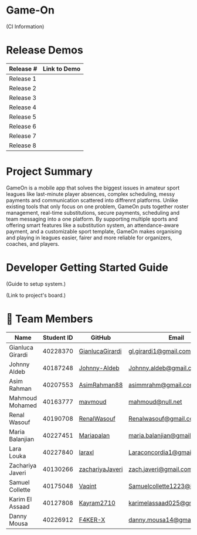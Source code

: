 # Game-On

(CI Information)

# Release Demos

| Release \#              | Link to Demo |
|-------------------|------------|
| Release 1  |    |
| Release 2  |    |
| Release 3  |    |
| Release 4  |    |
| Release 5  |    |
| Release 6  |    |
| Release 7  |    |
| Release 8  |    |


# Project Summary

GameOn is a mobile app that solves the biggest issues in amateur sport leagues like last-minute player absences, complex scheduling, messy payments and communication scattered into diffrennt platforms. Unlike existing tools that only focus on one problem, GameOn puts together roster management, real-time substitutions, secure payments, scheduling and team messaging into a one platform. By supporting multiple sports and offering smart features like a substitution system, an attendance-aware payment, and a customizable sport template, GameOn makes organising and playing in leagues easier, fairer and more reliable for organizers, coaches, and players.

# Developer Getting Started Guide

(Guide to setup system.)

(Link to project's board.)

# 👥 Team Members

| Name              | Student ID | GitHub                                           | Email                        |
|-------------------|------------|-------------------------------------------------|------------------------------|
| Gianluca Girardi  | 40228370   | [GianlucaGirardi](https://github.com/GianlucaGirardi) | gl.girardi1@gmail.com        |
| Johnny Aldeb      | 40187248   | [Johnny-Aldeb](https://github.com/Johnny-Aldeb) | Johnny.aldeb@gmail.com       |
| Asim Rahman       | 40207553   | [AsimRahman88](https://github.com/AsimRahman88) | asimmrahm@gmail.com          |
| Mahmoud Mohamed   | 40163777   | [mavmoud](https://github.com/mavmoud)           | mahmoud@null.net             |
| Renal Wasouf      | 40190708   | [RenalWasouf](https://github.com/RenalWasouf)   | Renalwasouf@gmail.com        |
| Maria Balanjian   | 40227451   | [Mariapalan](https://github.com/Mariapalan)     | maria.balanjian@gmail.com    |
| Lara Louka        | 40227840   | [laraxl](https://github.com/laraxl)             | Laraconcordia1@gmail.com     |
| Zachariya Javeri  | 40130266   | [zachariyaJaveri](https://github.com/zachariyaJaveri) | zach.javeri@gmail.com   |
| Samuel Collette   | 40175048   | [Vaqint](https://github.com/Vaqint)             | Samuelcollette1223@hotmail.com |
| Karim El Assaad   | 40127808   | [Kayram2710](https://github.com/Kayram2710)     | karimelassaad025@gmail.com   |
| Danny Mousa       | 40226912   | [F4KER-X](https://github.com/F4KER-X)           | danny.mousa14@gmail.com      |
